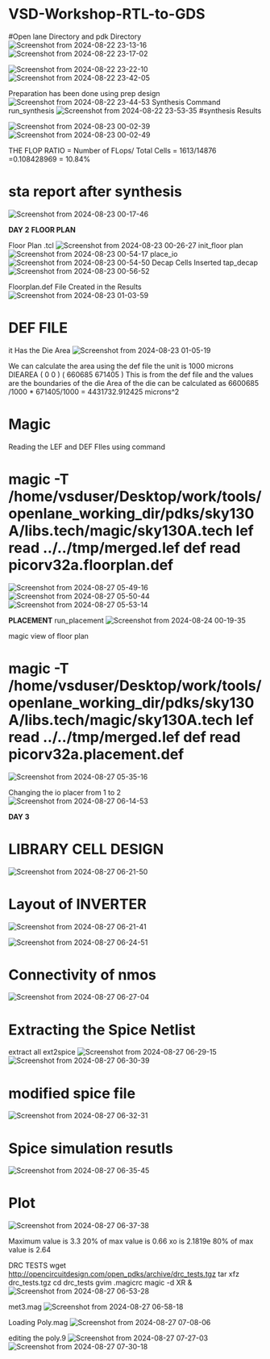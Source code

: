

# VSD-Workshop-RTL-to-GDS
#Open lane Directory and pdk Directory 
![Screenshot from 2024-08-22 23-13-16](https://github.com/user-attachments/assets/06e32aab-7a97-4e47-8c03-bca809d30513)
![Screenshot from 2024-08-22 23-17-02](https://github.com/user-attachments/assets/c5cebadb-a709-43c0-b6bf-9cc7ddc57d59)

![Screenshot from 2024-08-22 23-22-10](https://github.com/user-attachments/assets/6ed474a1-c265-44b5-ae87-3c75fb08e85c)
![Screenshot from 2024-08-22 23-42-05](https://github.com/user-attachments/assets/477cff83-9f55-4dd7-93e3-1020e2e1c55c)

Preparation has been done using prep design 
![Screenshot from 2024-08-22 23-44-53](https://github.com/user-attachments/assets/6019d655-934f-46ca-8131-dcbf5ece7237)
Synthesis
Command run_synthesis
![Screenshot from 2024-08-22 23-53-35](https://github.com/user-attachments/assets/5dbcf253-e898-49ea-9383-006b4a806fc0)
#synthesis Results 

![Screenshot from 2024-08-23 00-02-39](https://github.com/user-attachments/assets/c5016512-e1d9-41f2-be60-9fa4a1463f4c)
![Screenshot from 2024-08-23 00-02-49](https://github.com/user-attachments/assets/07175763-2960-4336-a06d-53e11161b7e0)

THE FLOP RATIO = Number of FLops/ Total Cells 
 = 1613/14876 =0.108428969 = 10.84%

# sta report after synthesis
![Screenshot from 2024-08-23 00-17-46](https://github.com/user-attachments/assets/15913833-4b1f-43d2-902b-a5b9df66b659)


 **DAY 2**  **FLOOR PLAN**

 Floor Plan .tcl 
 ![Screenshot from 2024-08-23 00-26-27](https://github.com/user-attachments/assets/5558a557-3745-4740-be53-02b0d5bb091c)
 init_floor plan
 ![Screenshot from 2024-08-23 00-54-17](https://github.com/user-attachments/assets/a80cdee3-7e91-4151-b8b5-cf6a028bf1a6)
place_io
![Screenshot from 2024-08-23 00-54-50](https://github.com/user-attachments/assets/c39435a7-2726-466f-865c-4ffdd64c452c)
Decap Cells Inserted 
tap_decap 
![Screenshot from 2024-08-23 00-56-52](https://github.com/user-attachments/assets/aa900841-b3a0-4081-8355-5f2aecf6cf0b)

Floorplan.def File Created in the Results
![Screenshot from 2024-08-23 01-03-59](https://github.com/user-attachments/assets/c9a06ea7-8940-4cec-b9e1-684ec5564123)
# DEF FILE 
it Has the Die Area 
![Screenshot from 2024-08-23 01-05-19](https://github.com/user-attachments/assets/2f87f7fa-0d23-41b0-8fcc-8ce7128db3c8)

We can calculate the area using the def file  the unit is 1000 microns
DIEAREA ( 0 0 ) ( 660685 671405 )   This is from the def file and the values are the boundaries of the die 
Area of the die can be calculated  as 6600685 /1000  * 671405/1000 = 4431732.912425 microns^2

# Magic 
Reading the LEF and DEF FIles using command 
# magic -T /home/vsduser/Desktop/work/tools/openlane_working_dir/pdks/sky130A/libs.tech/magic/sky130A.tech lef read ../../tmp/merged.lef def read picorv32a.floorplan.def 
![Screenshot from 2024-08-27 05-49-16](https://github.com/user-attachments/assets/7d4afeb5-e999-469f-a893-0c3c55b01a73)
![Screenshot from 2024-08-27 05-50-44](https://github.com/user-attachments/assets/fbfbe795-2eca-4be2-bce5-acefe9062c5f)
![Screenshot from 2024-08-27 05-53-14](https://github.com/user-attachments/assets/881f77c3-eb83-4101-ab49-3c9858e64ac7)

**PLACEMENT**
run_placement 
![Screenshot from 2024-08-24 00-19-35](https://github.com/user-attachments/assets/98732cb2-af45-467a-80ec-879e32861db2)

magic view of floor plan
# magic -T /home/vsduser/Desktop/work/tools/openlane_working_dir/pdks/sky130A/libs.tech/magic/sky130A.tech lef read ../../tmp/merged.lef def read picorv32a.placement.def
![Screenshot from 2024-08-27 05-35-16](https://github.com/user-attachments/assets/63f66d2e-daa0-437d-bc98-b75cff6f5e7a)

Changing the io placer from 1 to 2
![Screenshot from 2024-08-27 06-14-53](https://github.com/user-attachments/assets/e81b44c2-163c-4b70-a5b5-512c6b60f09a)


**DAY 3**
# LIBRARY CELL DESIGN 
![Screenshot from 2024-08-27 06-21-50](https://github.com/user-attachments/assets/25262f2d-507f-467f-bf89-b427d63fc8d3)

# Layout of INVERTER

![Screenshot from 2024-08-27 06-21-41](https://github.com/user-attachments/assets/04aed524-0222-4e70-876e-4c8b3e226b62)

![Screenshot from 2024-08-27 06-24-51](https://github.com/user-attachments/assets/3e60a4c5-ba1f-4b42-ac35-1f9b8561541d)

# Connectivity of nmos
![Screenshot from 2024-08-27 06-27-04](https://github.com/user-attachments/assets/4ba7eb23-37e0-403f-a56d-b3db212ea8d2)

# Extracting the Spice Netlist
 extract all
 ext2spice
![Screenshot from 2024-08-27 06-29-15](https://github.com/user-attachments/assets/31eab7a3-4697-4113-af7f-a922c261888c)
![Screenshot from 2024-08-27 06-30-39](https://github.com/user-attachments/assets/23f5f0fe-7b94-431a-9192-c9869e44b2cb)

# modified spice file 
![Screenshot from 2024-08-27 06-32-31](https://github.com/user-attachments/assets/2e1d4555-3c21-419a-ae1f-41d7b235738e)

# Spice simulation resutls 
![Screenshot from 2024-08-27 06-35-45](https://github.com/user-attachments/assets/27d5a8a0-d398-4aa2-bf8b-21bf08351264)

# Plot 
![Screenshot from 2024-08-27 06-37-38](https://github.com/user-attachments/assets/1abe9ff3-339d-4a4a-b0c6-e69dabafcef3)


Maximum value is 3.3 
20% of max value is 0.66 xo is 2.1819e
80% of max value is 2.64 


DRC TESTS
wget http://opencircuitdesign.com/open_pdks/archive/drc_tests.tgz
tar xfz drc_tests.tgz
cd drc_tests
gvim .magicrc
magic -d XR &
![Screenshot from 2024-08-27 06-53-28](https://github.com/user-attachments/assets/73572879-2772-49cf-b670-340d979d4ff4)

met3.mag
![Screenshot from 2024-08-27 06-58-18](https://github.com/user-attachments/assets/16292945-e332-43ca-a348-4de6f78a0c88)

Loading Poly.mag
![Screenshot from 2024-08-27 07-08-06](https://github.com/user-attachments/assets/ad6bb249-eda6-4659-bc37-5b6e43f0015e)

editing the poly.9 
![Screenshot from 2024-08-27 07-27-03](https://github.com/user-attachments/assets/2fa7719e-374c-4fd7-b1c9-b11cc909f459)
![Screenshot from 2024-08-27 07-30-18](https://github.com/user-attachments/assets/68fdff19-554f-4bdb-9a92-98c76ff57344)













 



